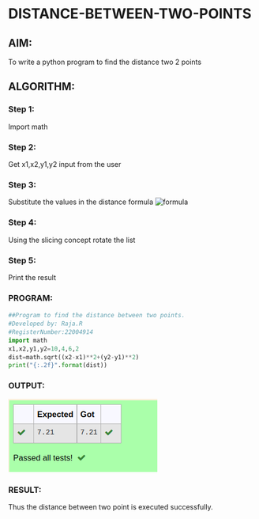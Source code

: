 # DISTANCE-BETWEEN-TWO-POINTS

## AIM:
To write a python program to find the distance two 2 points
## ALGORITHM:
### Step 1: 
Import math
### Step 2: 
Get x1,x2,y1,y2 input from the user 
### Step 3: 
Substitute the values in the distance formula  ![formula](/formula.JPG)
### Step 4: 
Using the slicing concept rotate the list
### Step 5: 
Print the result
### PROGRAM:
``` Python
##Program to find the distance between two points.
#Developed by: Raja.R
#RegisterNumber:22004914
import math
x1,x2,y1,y2=10,4,6,2
dist=math.sqrt((x2-x1)**2+(y2-y1)**2)
print("{:.2f}".format(dist))
```
### OUTPUT:
!['output'](/Screenshot%20from%202023-01-07%2022-27-19.png)
### RESULT:
Thus the distance between two point is executed successfully.